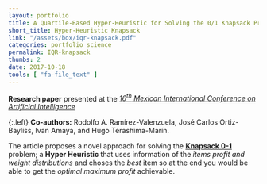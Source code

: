```yaml
---
layout: portfolio
title: A Quartile-Based Hyper-Heuristic for Solving the 0/1 Knapsack Problem
short_title: Hyper-Heuristic Knapsack
link: "/assets/box/iqr-knapsack.pdf"
categories: portfolio science
permalink: IQR-knapsack
thumbs: 2
date: 2017-10-18
tools: [ "fa-file_text" ]
---
```


**Research paper** presented at the _[ 16<sup>th</sup> Mexican International Conference on Artificial Intelligence ](https://www.micai.org/2017/)_

{:.left}
**Co-authors:** Rodolfo A. Ramírez-Valenzuela,
José Carlos Ortiz-Bayliss,
Ivan Amaya,
and Hugo Terashima-Marín.


The article proposes a novel approach for solving the **[Knapsack 0-1](https://en.wikipedia.org/wiki/Knapsack_problem)** problem; a **Hyper Heuristic**
that uses information of the _items profit and weight distributions_ and choses the _best_ item
so at the end you would be able to get the _optimal maximum profit_ achievable.

